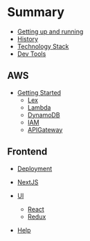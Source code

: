 # Summary

* [Getting up and running]()
* [History]()
* [Technology Stack]()
* [Dev Tools]()

## AWS

* [Getting Started](aws/)
  * [Lex]()
  * [Lambda]()
  * [DynamoDB]()
  * [IAM]()
  * [APIGateway]()

## Frontend

* [Deployment]()
* [NextJS]()
* [UI]()
  * [React]()
  * [Redux]()

* [Help]()

